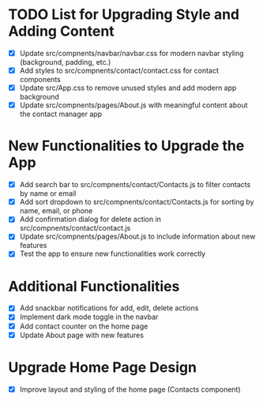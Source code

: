 # TODO List for Upgrading Style and Adding Content

- [x] Update src/compnents/navbar/navbar.css for modern navbar styling (background, padding, etc.)
- [x] Add styles to src/compnents/contact/contact.css for contact components
- [x] Update src/App.css to remove unused styles and add modern app background
- [x] Update src/compnents/pages/About.js with meaningful content about the contact manager app

# New Functionalities to Upgrade the App

- [x] Add search bar to src/compnents/contact/Contacts.js to filter contacts by name or email
- [x] Add sort dropdown to src/compnents/contact/Contacts.js for sorting by name, email, or phone
- [x] Add confirmation dialog for delete action in src/compnents/contact/contact.js
- [x] Update src/compnents/pages/About.js to include information about new features
- [x] Test the app to ensure new functionalities work correctly

# Additional Functionalities

- [x] Add snackbar notifications for add, edit, delete actions
- [x] Implement dark mode toggle in the navbar
- [x] Add contact counter on the home page
- [x] Update About page with new features

# Upgrade Home Page Design

- [x] Improve layout and styling of the home page (Contacts component)
